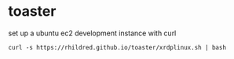 # toaster
set up a ubuntu ec2 development instance with curl

`curl -s https://rhildred.github.io/toaster/xrdplinux.sh | bash`
